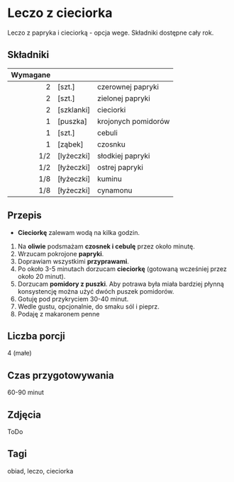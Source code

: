 # Leczo z cieciorka

Leczo z papryka i cieciorką - opcja wege. Składniki dostępne cały rok.

## Składniki

|Wymagane||| 
|--:|--|--- |
|2|[szt.]|czerownej papryki| 
|2|[szt.]|zielonej papryki| 
|2|[szklanki]|cieciorki| 
|1|[puszka]|krojonych pomidorów|
|1|[szt.]|cebuli|
|1|[ząbek]|czosnku|
|1/2|[lyżeczki]|słodkiej papryki|
|1/2|[łyżeczki]|ostrej papryki|
|1/8|[łyżeczki]|kuminu|
|1/8|[łyżeczki]|cynamonu|


## Przepis

* **Cieciorkę** zalewam wodą na kilka godzin. 
1. Na **oliwie** podsmażam **czosnek i cebulę** przez około minutę.
2. Wrzucam pokrojone **papryki**.
3. Doprawiam wszystkimi **przyprawami**.
4. Po około 3-5 minutach dorzucam  **cieciorkę** (gotowaną wcześniej przez około 20 minut).
5. Dorzucam **pomidory z puszki**. Aby potrawa była miała bardziej płynną konsystencję można użyć dwóch puszek pomidorów.
6. Gotuję pod przykryciem 30-40 minut.
7. Wedle gustu, opcjonalnie, do smaku sól i pieprz.
8. Podaję z makaronem penne

## Liczba porcji

4 (małe)

## Czas przygotowywania

60-90 minut

## Zdjęcia

ToDo

## Tagi

obiad, leczo, cieciorka


